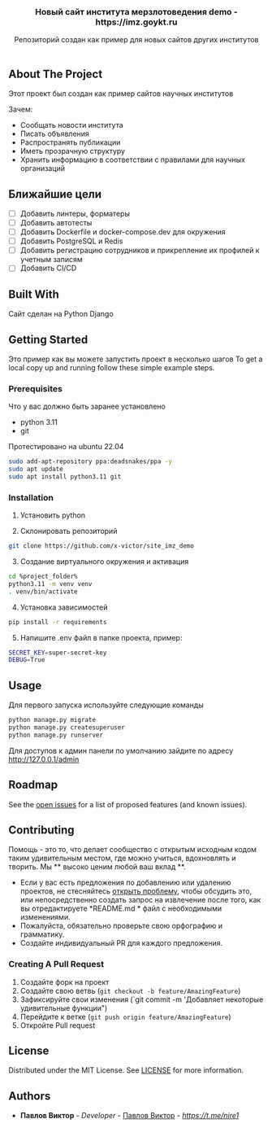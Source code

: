 <br/>
<p align="center">
  <h3 align="center">Новый сайт института мерзлотоведения demo - https://imz.goykt.ru</h3>

  <p align="center">
    Репозиторий создан как пример для новых сайтов других институтов
    <br/>
    <br/>
  </p>
</p>



## About The Project

Этот проект был создан как пример сайтов научных институтов

Зачем:

* Сообщать новости института
* Писать объявления
* Распространять публикации
* Иметь прозрачную структуру
* Хранить информацию в соответствии с правилами для научных организаций

## Ближайшие цели
- [ ] Добавить линтеры, форматеры
- [ ] Добавить автотесты
- [ ] Добавить Dockerfile и docker-compose.dev для окружения
- [ ] Добавить PostgreSQL и Redis
- [ ] Добавить регистрацию сотрудников и прикрепление их профилей к учетным записям
- [ ] Добавить CI/CD

## Built With

Сайт сделан на Python Django 

## Getting Started

Это пример как вы можете запустить проект в несколько шагов
To get a local copy up and running follow these simple example steps.

### Prerequisites

Что у вас должно быть заранее установлено

* python 3.11
* git

Протестировано на ubuntu 22.04
```sh
sudo add-apt-repository ppa:deadsnakes/ppa -y
sudo apt update
sudo apt install python3.11 git
```

### Installation

1. Установить python

2. Склонировать репозиторий

```sh
git clone https://github.com/x-victor/site_imz_demo
```

3. Создание виртуального окружения и активация

```sh
cd %project_folder%
python3.11 -m venv venv
. venv/bin/activate
```

4. Установка зависимостей

```sh
pip install -r requirements
```

5. Напишите .env файл в папке проекта, пример:
```sh
SECRET_KEY=super-secret-key
DEBUG=True
```

## Usage

Для первого запуска используйте следующие команды

```sh
python manage.py migrate
python manage.py createsuperuser
python manage.py runserver
```

Для доступов к админ панели по умолчанию зайдите по адресу http://127.0.0.1/admin

## Roadmap

See the [open issues](https://github.com/x-victor/imz_site_demo/issues) for a list of proposed features (and known issues).

## Contributing

Помощь - это то, что делает сообщество с открытым исходным кодом таким удивительным местом, где можно учиться, вдохновлять и творить. Мы ** высоко ценим любой ваш вклад **.
* Если у вас есть предложения по добавлению или удалению проектов, не стесняйтесь [открыть проблему](https://github.com/x-victor/imz_site_demo/issues/new ), чтобы обсудить это, или непосредственно создать запрос на извлечение после того, как вы отредактируете *README.md * файл с необходимыми изменениями.
* Пожалуйста, обязательно проверьте свою орфографию и грамматику.
* Создайте индивидуальный PR для каждого предложения.

### Creating A Pull Request

1. Создайте форк на проект
2. Создайте свою ветвь (`git checkout -b feature/AmazingFeature`)
3. Зафиксируйте свои изменения (`git commit -m 'Добавляет некоторые удивительные функции")
4. Перейдите к ветке (`git push origin feature/AmazingFeature`)
5. Откройте Pull request

## License

Distributed under the MIT License. See [LICENSE](https://github.com/x-victor/imz_site_demo/blob/main/LICENSE.md) for more information.

## Authors

* **Павлов Виктор** - *Developer* - [Павлов Виктор](https://github.com/x-victor/) - *https://t.me/nire1*
